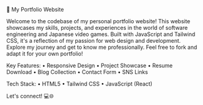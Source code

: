 🚀 My Portfolio Website

Welcome to the codebase of my personal portfolio website! This website showcases my skills, projects, and experiences in the world of software engineering and Japanese video games. Built with JavaScript and Tailwind CSS, it's a reflection of my passion for web design and development. Explore my journey and get to know me professionally. Feel free to fork and adapt it for your own portfolio!

Key Features:
• Responsive Design
• Project Showcase
• Resume Download
• Blog Collection
• Contact Form
• SNS Links

Tech Stack:
• HTML5
• Tailwind CSS
• JavaScript (React)

Let's connect! 💻🌐
